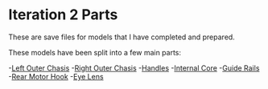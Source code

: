 # Iteration 2 Parts
These are save files for models that I have completed and prepared.

These models have been split into a few main parts:

-[Left Outer Chasis]()
-[Right Outer Chasis]()
-[Handles]()
-[Internal Core]()
-[Guide Rails]()
-[Rear Motor Hook]()
-[Eye Lens]()